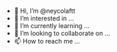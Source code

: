 - 👋 Hi, I’m @neycolaftt
- 👀 I’m interested in ...
- 🌱 I’m currently learning ...
- 💞️ I’m looking to collaborate on ...
- 📫 How to reach me ...

<!---
neycolaftt/neycolaftt is a ✨ special ✨ repository because its `README.md` (this file) appears on your GitHub profile.
You can click the Preview link to take a look at your changes.
--->
